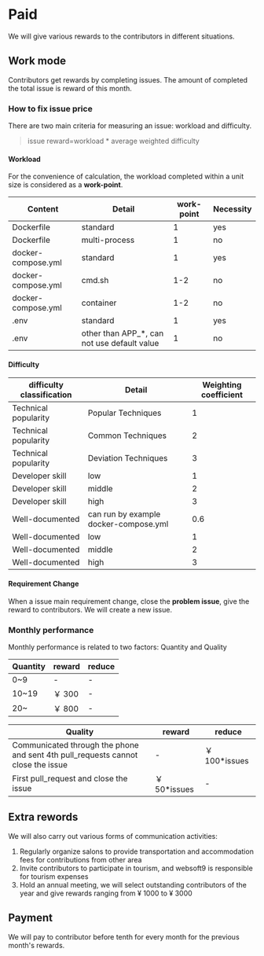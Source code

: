 # Paid

We will give various rewards to the contributors in different situations.

## Work mode

Contributors get rewards by completing issues. The amount of completed the total issue is reward of this month.

### How to fix issue price

There are two main criteria for measuring an issue: workload and difficulty.

> issue reward=workload \* average weighted difficulty

#### Workload

For the convenience of calculation, the workload completed within a unit size is considered as a **work-point**.

| Content            | Detail                                        | work-point | Necessity |
| ------------------ | --------------------------------------------- | ---------- | --------- |
| Dockerfile         | standard                                      | 1          | yes       |
| Dockerfile         | multi-process                                 | 1          | no        |
| docker-compose.yml | standard                                      | 1          | yes       |
| docker-compose.yml | cmd.sh                                        | 1-2        | no        |
| docker-compose.yml | container                                     | 1-2        | no        |
| .env               | standard                                      | 1          | yes       |
| .env               | other than APP\_\*, can not use default value | 1          | no        |

#### Difficulty

| difficulty classification | Detail                                | Weighting coefficient |
| ------------------------- | ------------------------------------- | --------------------- |
| Technical popularity      | Popular Techniques                    | 1                     |
| Technical popularity      | Common Techniques                     | 2                     |
| Technical popularity      | Deviation Techniques                  | 3                     |
| Developer skill           | low                                   | 1                     |
| Developer skill           | middle                                | 2                     |
| Developer skill           | high                                  | 3                     |
| Well-documented           | can run by example docker-compose.yml | 0.6                   |
| Well-documented           | low                                   | 1                     |
| Well-documented           | middle                                | 2                     |
| Well-documented           | high                                  | 3                     |

#### Requirement Change

When a issue main requirement change, close the **problem issue**, give the reward to contributors. We will create a new issue.

### Monthly performance

Monthly performance is related to two factors: Quantity and Quality

| Quantity | reward | reduce |
| -------- | ------ | ------ |
| 0~9      | -      | -      |
| 10~19    | ￥ 300 | -      |
| 20~      | ￥ 800 | -      |

| Quality                                                                          | reward        | reduce         |
| -------------------------------------------------------------------------------- | ------------- | -------------- |
| Communicated through the phone and sent 4th pull_requests cannot close the issue | -             | ￥ 100\*issues |
| First pull_request and close the issue                                           | ￥ 50\*issues | -              |

## Extra rewords

We will also carry out various forms of communication activities:

1. Regularly organize salons to provide transportation and accommodation fees for contributions from other area
2. Invite contributors to participate in tourism, and websoft9 is responsible for tourism expenses
3. Hold an annual meeting, we will select outstanding contributors of the year and give rewards ranging from ¥ 1000 to ¥ 3000

## Payment

We will pay to contributor before tenth for every month for the previous month's rewards.
